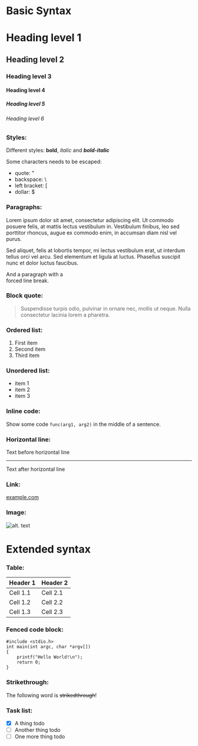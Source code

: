 # Basic Syntax

# Heading level 1
## Heading level 2
### Heading level 3
#### Heading level 4
##### Heading level 5
###### Heading level 6

### Styles:

Different styles: **bold**, *italic* and ***bold-italic***

Some characters needs to be escaped:
* quote: "
* backspace: \
* left bracket: [
* dollar: $

### Paragraphs:

Lorem ipsum dolor sit amet, consectetur adipiscing elit. Ut commodo posuere
felis, at mattis lectus vestibulum in. Vestibulum finibus, leo sed porttitor
rhoncus, augue ex commodo enim, in accumsan diam nisl vel purus.

Sed aliquet, felis at lobortis tempor, mi lectus vestibulum erat, ut interdum
tellus orci vel arcu. Sed elementum et ligula at luctus. Phasellus suscipit
nunc et dolor luctus faucibus.

And a paragraph with a<br>
forced line break.

### Block quote:

> Suspendisse turpis odio, pulvinar in ornare nec, mollis ut neque. Nulla
> consectetur lacinia lorem a pharetra.

### Ordered list:

1. First item
2. Second item
3. Third item

### Unordered list:

- item 1
- item 2
- item 3

### Inline code:

Show some code `func(arg1, arg2)` in the middle of a sentence.

### Horizontal line:

Text before horizontal line

---

Text after horizontal line

### Link:

[example.com](https://example.com)

### Image:

![alt. text](image.jpg)

# Extended syntax

### Table:

| Header 1 | Header 2 |
| -------- | -------- |
| Cell 1.1 | Cell 2.1 |
| Cell 1.2 | Cell 2.2 |
| Cell 1.3 | Cell 2.3 |

### Fenced code block:

```
#include <stdio.h>
int main(int argc, char *argv[])
{
    printf("Hello World!\n");
    return 0;
}
```

### Strikethrough:

The following word is ~~strikedthrough~~!

### Task list:
- [x] A thing todo
- [ ] Another thing todo
- [ ] One more thing todo

